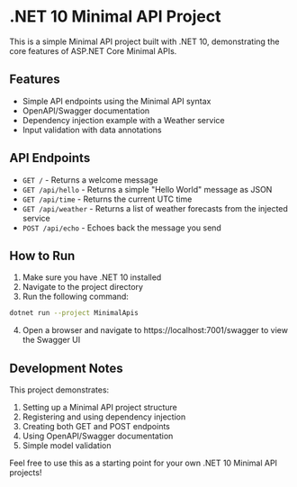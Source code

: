 # .NET 10 Minimal API Project

This is a simple Minimal API project built with .NET 10, demonstrating the core features of ASP.NET Core Minimal APIs.

## Features

- Simple API endpoints using the Minimal API syntax
- OpenAPI/Swagger documentation
- Dependency injection example with a Weather service
- Input validation with data annotations

## API Endpoints

- `GET /` - Returns a welcome message
- `GET /api/hello` - Returns a simple "Hello World" message as JSON
- `GET /api/time` - Returns the current UTC time
- `GET /api/weather` - Returns a list of weather forecasts from the injected service
- `POST /api/echo` - Echoes back the message you send

## How to Run

1. Make sure you have .NET 10 installed
2. Navigate to the project directory
3. Run the following command:

```bash
dotnet run --project MinimalApis
```

4. Open a browser and navigate to https://localhost:7001/swagger to view the Swagger UI

## Development Notes

This project demonstrates:

1. Setting up a Minimal API project structure
2. Registering and using dependency injection
3. Creating both GET and POST endpoints
4. Using OpenAPI/Swagger documentation
5. Simple model validation

Feel free to use this as a starting point for your own .NET 10 Minimal API projects!

